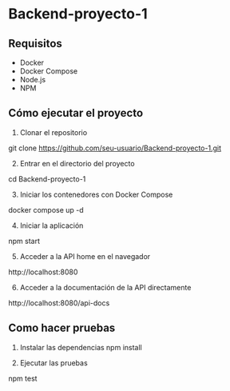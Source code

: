 # Backend-proyecto-1

## Requisitos
- Docker
- Docker Compose
- Node.js
- NPM

## Cómo ejecutar el proyecto

1. Clonar el repositorio

git clone https://github.com/seu-usuario/Backend-proyecto-1.git


2. Entrar en el directorio del proyecto

cd Backend-proyecto-1


3. Iniciar los contenedores con Docker Compose

docker compose up -d


4. Iniciar la aplicación

npm start


5. Acceder a la API home en el navegador

http://localhost:8080

6. Acceder a la documentación de la API directamente

http://localhost:8080/api-docs

## Como hacer pruebas

1. Instalar las dependencias
npm install

2. Ejecutar las pruebas

npm test
